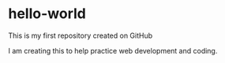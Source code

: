 # hello-world
This is my first repository created on GitHub

I am creating this to help practice web development and coding.
